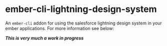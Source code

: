 # ember-cli-lightning-design-system

An `ember-cli` addon for using the salesforce lightning design system
in your ember applications. For more information see below:

___This is very much a work in progress___